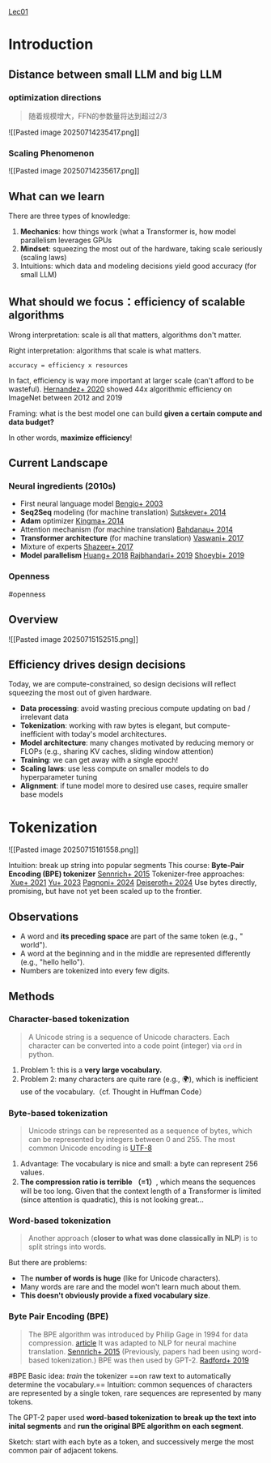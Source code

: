 [Lec01](C:/Users/YangHL/Desktop/Computer%20Science/AI/LLM/stanford_cs336/stanford_cs336_LLM_lec01.htm)
# Introduction
## Distance between small LLM and big LLM
### optimization directions
> 随着规模增大，FFN的参数量将达到超过$2/3$

![[Pasted image 20250714235417.png]]
### Scaling Phenomenon
![[Pasted image 20250714235617.png]]

## What can we learn
There are three types of knowledge:
1. **Mechanics**: how things work (what a Transformer is, how model parallelism leverages GPUs
2. **Mindset**: squeezing the most out of the hardware, taking scale seriously (scaling laws)
3. Intuitions: which data and modeling decisions yield good accuracy (for small LLM)

## What should we focus：efficiency of scalable algorithms
Wrong interpretation: scale is all that matters, algorithms don't matter.

Right interpretation: algorithms that scale is what matters.
```
accuracy = efficiency x resources
```
In fact, efficiency is way more important at larger scale (can't afford to be wasteful).
[Hernandez+ 2020](https://arxiv.org/abs/2005.04305) showed 44x algorithmic efficiency on ImageNet between 2012 and 2019

Framing: what is the best model one can build **given a certain compute and data budget?**

In other words, **maximize efficiency**!

## Current Landscape
### Neural ingredients (2010s)
- First neural language model [Bengio+ 2003](https://www.jmlr.org/papers/volume3/bengio03a/bengio03a.pdf) 
- **Seq2Seq** modeling (for machine translation) [Sutskever+ 2014](https://arxiv.org/pdf/1409.3215.pdf)
- **Adam** optimizer [Kingma+ 2014](https://arxiv.org/pdf/1412.6980.pdf) 
- Attention mechanism (for machine translation) [Bahdanau+ 2014](https://arxiv.org/pdf/1409.0473.pdf) 
- **Transformer architecture** (for machine translation) [Vaswani+ 2017](https://arxiv.org/pdf/1706.03762.pdf) 
- Mixture of experts [Shazeer+ 2017](https://arxiv.org/pdf/1701.06538.pdf) 
- **Model parallelism** [Huang+ 2018](https://arxiv.org/pdf/1811.06965.pdf) [Rajbhandari+ 2019](https://arxiv.org/abs/1910.02054) [Shoeybi+ 2019](https://arxiv.org/pdf/1909.08053.pdf) 

### Openness
#openness 

## Overview
![[Pasted image 20250715152515.png]]

## Efficiency drives design decisions
Today, we are compute-constrained, so design decisions will reflect squeezing the most out of given hardware.
- **Data processing**: avoid wasting precious compute updating on bad / irrelevant data
- **Tokenization**: working with raw bytes is elegant, but compute-inefficient with today's model architectures.
- **Model architecture**: many changes motivated by reducing memory or FLOPs (e.g., sharing KV caches, sliding window attention)
- **Training**: we can get away with a single epoch!
- **Scaling laws**: use less compute on smaller models to do hyperparameter tuning
- **Alignment**: if tune model more to desired use cases, require smaller base models

# Tokenization
![[Pasted image 20250715161558.png]]

Intuition: break up string into popular segments
This course: **Byte-Pair Encoding (BPE) tokenizer** [Sennrich+ 2015](https://arxiv.org/abs/1508.07909) 
Tokenizer-free approaches:  [Xue+ 2021](https://arxiv.org/abs/2105.13626) [Yu+ 2023](https://arxiv.org/pdf/2305.07185.pdf) [Pagnoni+ 2024](https://arxiv.org/abs/2412.09871) [Deiseroth+ 2024](https://arxiv.org/abs/2406.19223) 
Use bytes directly, promising, but have not yet been scaled up to the frontier.

## Observations
- A word and **its preceding space** are part of the same token (e.g., " world").
- A word at the beginning and in the middle are represented differently (e.g., "hello hello").
- Numbers are tokenized into every few digits.

## Methods
### Character-based tokenization
> A Unicode string is a sequence of Unicode characters. Each character can be converted into a code point (integer) via `ord` in python.


1. Problem 1: this is a **very large vocabulary.**
2. Problem 2: many characters are quite rare (e.g., 🌍), which is inefficient use of the vocabulary.（cf. Thought in Huffman Code）

### Byte-based tokenization
> Unicode strings can be represented as a sequence of bytes, which can be represented by integers between 0 and 255.
> The most common Unicode encoding is [UTF-8](https://en.wikipedia.org/wiki/UTF-8) 

1. Advantage: The vocabulary is nice and small: a byte can represent 256 values.
2. **The compression ratio is terrible （=1）**, which means the sequences will be too long. Given that the context length of a Transformer is limited (since attention is quadratic), this is not looking great...

### Word-based tokenization
> Another approach (**closer to what was done classically in NLP**) is to split strings into words.

But there are problems:
- The **number of words is huge** (like for Unicode characters).
- Many words are rare and the model won't learn much about them.
- **This doesn't obviously provide a fixed vocabulary size**.

### Byte Pair Encoding (BPE)
> The BPE algorithm was introduced by Philip Gage in 1994 for data compression. [article](http://www.pennelynn.com/Documents/CUJ/HTML/94HTML/19940045.HTM) It was adapted to NLP for neural machine translation. [Sennrich+ 2015](https://arxiv.org/abs/1508.07909) (Previously, papers had been using word-based tokenization.) BPE was then used by GPT-2. [Radford+ 2019](https://cdn.openai.com/better-language-models/language_models_are_unsupervised_multitask_learners.pdf) 

#BPE 
Basic idea: _train_ the tokenizer ==on raw text to automatically determine the vocabulary.== Intuition: common sequences of characters are represented by a single token, rare sequences are represented by many tokens.

The GPT-2 paper used **word-based tokenization to break up the text into inital segments** and **run the original BPE algorithm on each segment**.

Sketch: start with each byte as a token, and successively merge the most common pair of adjacent tokens.
